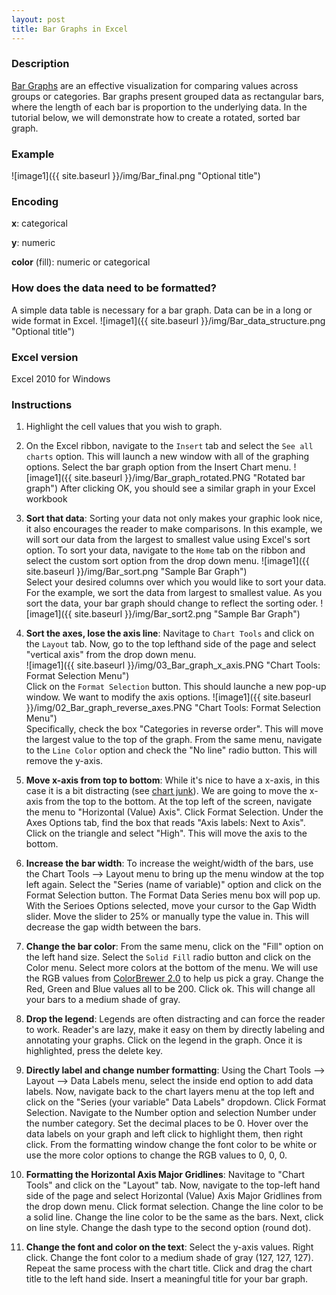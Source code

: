 ```yaml
---
layout: post
title: Bar Graphs in Excel
---
```

### Description
[Bar Graphs](https://en.wikipedia.org/wiki/Heat_map) are an effective visualization for comparing values across groups or categories. Bar graphs present grouped data as rectangular bars, where the length of each bar is proportion to the underlying data. In the tutorial below, we will demonstrate how to create a rotated, sorted bar graph.

### Example  

![image1]({{ site.baseurl }}/img/Bar_final.png "Optional title")

### Encoding
**x**: categorical

**y**: numeric

**color** (fill): numeric or categorical

### How does the data need to be formatted?  
A simple data table is necessary for a bar graph. Data can be in a long or wide format in Excel.
![image1]({{ site.baseurl }}/img/Bar_data_structure.png "Optional title")

### Excel version
Excel 2010 for Windows

### Instructions  

1. Highlight the cell values that you wish to graph.

2. On the Excel ribbon, navigate to the ```Insert``` tab and select the ```See all charts``` option. This will launch a new window with all of the graphing options. Select the bar graph option from the Insert Chart menu. 
  ![image1]({{ site.baseurl }}/img/Bar_graph_rotated.PNG "Rotated bar graph") 
  After clicking OK, you should see a similar graph in your Excel workbook

3. __Sort that data__: Sorting your data not only makes your graphic look nice, it also encourages the reader to make comparisons. In this example, we will sort our data from the largest to smallest value using Excel's sort option. To sort your data, navigate to the ```Home``` tab on the ribbon and select the custom sort option from the drop down menu. 
  ![image1]({{ site.baseurl }}/img/Bar_sort.png "Sample Bar Graph")   
  Select your desired columns over which you would like to sort your data. For the example, we sort the data from largest to smallest     value. As you sort the data, your bar graph should change to reflect the sorting oder. 
  ![image1]({{ site.baseurl }}/img/Bar_sort2.png "Sample Bar Graph") 

4. __Sort the axes, lose the axis line__: Navitage to ```Chart Tools``` and click on the ```Layout``` tab. Now, go to the top lefthand side of the page and select "vertical axis" from the drop down menu.   
  ![image1]({{ site.baseurl }}/img/03_Bar_graph_x_axis.PNG "Chart Tools: Format Selection Menu")  
   Click on the ```Format Selection``` button. This should launche a new pop-up window. We want to modify the axis options. 
   ![image1]({{ site.baseurl }}/img/02_Bar_graph_reverse_axes.PNG "Chart Tools: Format Selection Menu")  
   Specifically, check the box "Categories in reverse order". This will move the largest value to the top of the graph. From the same menu, navigate to the ```Line Color``` option and check the "No line" radio button. This will remove the y-axis.

5. __Move x-axis from top to bottom__: While it's nice to have a x-axis, in this case it is a bit distracting (see [chart junk](https://en.wikipedia.org/wiki/Chartjunk)). We are going to move the x-axis from the top to the bottom. At the top left of the screen, navigate the menu to "Horizontal (Value) Axis". Click Format Selection. Under the Axes Options tab, find the box that reads "Axis labels: Next to Axis". Click on the triangle and select "High". This will move the axis to the bottom. 

6. __Increase the bar width__: To increase the weight/width of the bars, use the Chart Tools --> Layout menu to bring up the menu window at the top left again. Select the "Series (name of variable)" option and click on the Format Selection button. The Format Data Series menu box will pop up. With the Serioes Options selected, move your cursor to the Gap Width slider. Move the slider to 25% or manually type the value in. This will decrease the gap width between the bars.

7. __Change the bar color__: From the same menu, click on the "Fill" option on the left hand size. Select the ```Solid Fill``` radio button and click on the Color menu. Select more colors at the bottom of the menu. We will use the RGB values from [ColorBrewer 2.0](http://colorbrewer2.org/#type=sequential&scheme=BuGn&n=3) to help us pick a gray. Change the Red, Green and Blue values all to be 200. Click ok. This will change all your bars to a medium shade of gray.

8. __Drop the legend__: Legends are often distracting and can force the reader to work. Reader's are lazy, make it easy on them by directly labeling and annotating your graphs. Click on the legend in the graph. Once it is highlighted, press the delete key. 

9. __Directly label and change number formatting__: Using the Chart Tools --> Layout --> Data Labels menu, select the inside end option to add data labels. Now, navigate back to the chart layers menu at the top left and click on the "Series (your variable" Data Labels" dropdown. Click Format Selection. Navigate to the Number option and selection Number under the number category. Set the decimal places to be 0. Hover over the data labels on your graph and left click to highlight them, then right click. From the formatting window change the font color to be white or use the more color options to change the RGB values to 0, 0, 0.

10. __Formatting the Horizontal Axis Major Gridlines__: Navitage to "Chart Tools" and click on the "Layout" tab. Now, navigate to the top-left hand side of the page and select Horizontal (Value) Axis Major Gridlines from the drop down menu. Click format selection. Change the line color to be a solid line. Change the line color to be the same as the bars. Next, click on line style. Change the dash type to the second option (round dot).

11. __Change the font and color on the text__: Select the y-axis values. Right click. Change the font color to a medium shade of gray (127, 127, 127). Repeat the same process with the chart title. Click and drag the chart title to the left hand side. Insert a meaningful title for your bar graph.




